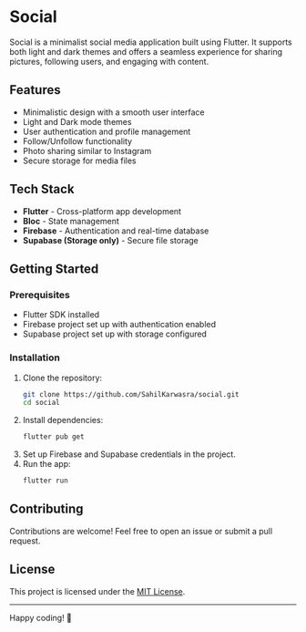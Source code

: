 # Social

Social is a minimalist social media application built using Flutter. It supports both light and dark themes and offers a seamless experience for sharing pictures, following users, and engaging with content.

## Features
- Minimalistic design with a smooth user interface
- Light and Dark mode themes
- User authentication and profile management
- Follow/Unfollow functionality
- Photo sharing similar to Instagram
- Secure storage for media files

## Tech Stack
- **Flutter** - Cross-platform app development
- **Bloc** - State management
- **Firebase** - Authentication and real-time database
- **Supabase (Storage only)** - Secure file storage

## Getting Started
### Prerequisites
- Flutter SDK installed
- Firebase project set up with authentication enabled
- Supabase project set up with storage configured

### Installation
1. Clone the repository:
   ```sh
   git clone https://github.com/SahilKarwasra/social.git
   cd social
   ```
2. Install dependencies:
   ```sh
   flutter pub get
   ```
3. Set up Firebase and Supabase credentials in the project.
4. Run the app:
   ```sh
   flutter run
   ```

## Contributing
Contributions are welcome! Feel free to open an issue or submit a pull request.

## License
This project is licensed under the [MIT License](https://github.com/SahilKarwasra/Social/blob/master/LICENSE).

---
Happy coding! 🚀


